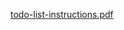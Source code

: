 [todo-list-instructions.pdf](https://github.com/user-attachments/files/20458330/todo-list-instructions.pdf)
